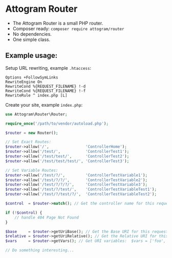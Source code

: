 # Attogram Router

* The Attogram Router is a small PHP router.
* Composer ready:  `composer require attogram/router`
* No dependencies.
* One simple class.

## Example usage:

Setup URL rewriting, example `.htaccess`:
```
Options +FollowSymLinks
RewriteEngine On
RewriteCond %{REQUEST_FILENAME} !-d
RewriteCond %{REQUEST_FILENAME} !-f
RewriteRule ^ index.php [L]
```

Create your site, example `index.php`:
```php
use Attogram\Router\Router;

require_once('/path/to/vendor/autoload.php');

$router = new Router();

// Set Exact Routes:
$router->allow('/',                'ControllerHome');
$router->allow('/test/',           'ControllerTest1');
$router->allow('/test/test/',      'ControllerTest2');
$router->allow('/test/test/test/', 'ControllerTest3');

// Set Variable Routes:
$router->allow('/test/?/',         'ControllerTestVariable1');
$router->allow('/test/?/?/',       'ControllerTestVariable2');
$router->allow('/test/?/?/?/',     'ControllerTestVariable3');
$router->allow('/test/?/test/',    'ControllerTestVariableTest1');
$router->allow('/test/?/test/?/',  'ControllerTestVariableTest2');

$control  = $router->match(); // Get the controller name for this request

if (!$control) {
    // handle 404 Page Not Found
}

$base     = $router->getUriBase(); // Get the Base URI for this request:  http://example.com
$relative = $router->getUriRelative(); // Get the Relative URI for this request:  /test/foo/bar/
$vars     = $router->getVars(); // Get URI variables:  $vars = ['foo', 'bar', ...] or empty []

// Do something interesting...

```
